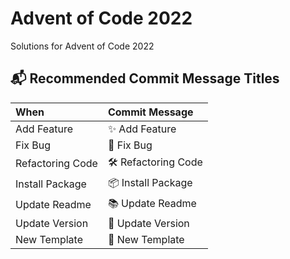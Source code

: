 

# Advent of Code 2022 

Solutions for Advent of Code 2022


## 📬 Recommended Commit Message Titles

| When             | Commit Message      |
|:-----------------|:--------------------|
| Add Feature      | ✨ Add Feature       |
| Fix Bug          | 🐞 Fix Bug          |
| Refactoring Code | 🛠 Refactoring Code |
| Install Package  | 📦 Install Package  |
| Update Readme    | 📚 Update Readme    |
| Update Version   | 🌼 Update Version   |
| New Template     | 🎉 New Template     |
